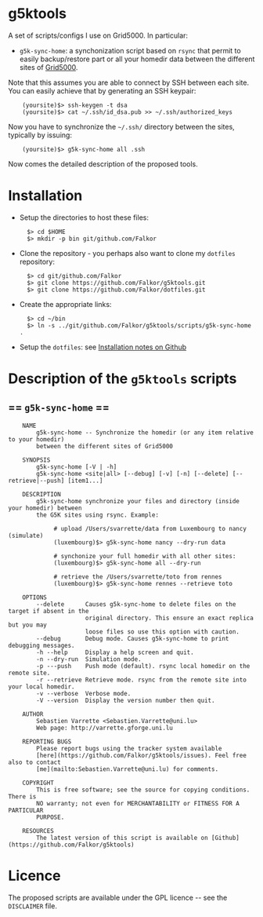 # g5ktools

A set of scripts/configs I use on Grid5000. 
In particular: 

* `g5k-sync-home`: a synchonization script based on `rsync` that permit to easily
  backup/restore part or all your homedir data between the different sites of
  [Grid5000](http//www.grid5000.fr). 

 Note that this assumes you are able to connect by SSH between each site. You can easily achieve that by generating an SSH keypair:

 		(yoursite)$> ssh-keygen -t dsa
		(yoursite)$> cat ~/.ssh/id_dsa.pub >> ~/.ssh/authorized_keys

 Now you have to synchronize the `~/.ssh/` directory between the sites, typically by issuing:

		(yoursite)$> g5k-sync-home all .ssh

Now comes the detailed description of the proposed tools.

# Installation

* Setup the directories to host these files: 

		$> cd $HOME
		$> mkdir -p bin git/github.com/Falkor 
		
* Clone the repository - you perhaps also want to clone my `dotfiles` repository:

		$> cd git/github.com/Falkor
		$> git clone https://github.com/Falkor/g5ktools.git
		$> git clone https://github.com/Falkor/dotfiles.git

* Create the appropriate links:

		$> cd ~/bin
		$> ln -s ../git/github.com/Falkor/g5ktools/scripts/g5k-sync-home .

* Setup the `dotfiles`: see [Installation notes on Github](https://github.com/Falkor/dotfiles)

# Description of the `g5ktools` scripts

## == `g5k-sync-home` ==


		NAME
		    g5k-sync-home -- Synchronize the homedir (or any item relative to your homedir)
		    between the different sites of Grid5000
		
		SYNOPSIS
		    g5k-sync-home [-V | -h]
		    g5k-sync-home <site|all> [--debug] [-v] [-n] [--delete] [--retrieve|--push] [item1...]
		
		DESCRIPTION
		    g5k-sync-home synchronize your files and directory (inside your homedir) between
		    the G5K sites using rsync. Example: 
		
		         # upload /Users/svarrette/data from Luxembourg to nancy (simulate)
		         (luxembourg)$> g5k-sync-home nancy --dry-run data
		
		         # synchonize your full homedir with all other sites:
		         (luxembourg)$> g5k-sync-home all --dry-run
		
		         # retrieve the /Users/svarrette/toto from rennes
		         (luxembourg)$> g5k-sync-home rennes --retrieve toto
		
		OPTIONS
		    --delete      Causes g5k-sync-home to delete files on the target if absent in the
		                  original directory. This ensure an exact replica but you may
		                  loose files so use this option with caution.
		    --debug       Debug mode. Causes g5k-sync-home to print debugging messages.
		    -h --help     Display a help screen and quit.
		    -n --dry-run  Simulation mode.
		    -p ---push    Push mode (default). rsync local homedir on the remote site.
		    -r --retrieve Retrieve mode. rsync from the remote site into your local homedir.
		    -v --verbose  Verbose mode.
		    -V --version  Display the version number then quit.
		
		AUTHOR
		    Sebastien Varrette <Sebastien.Varrette@uni.lu>
		    Web page: http://varrette.gforge.uni.lu
		
		REPORTING BUGS
		    Please report bugs using the tracker system available
		    [here](https://github.com/Falkor/g5ktools/issues). Feel free also to contact
		    [me](mailto:Sebastien.Varrette@uni.lu) for comments. 
		
		COPYRIGHT
		    This is free software; see the source for copying conditions.  There is
		    NO warranty; not even for MERCHANTABILITY or FITNESS FOR A PARTICULAR
		    PURPOSE.

		RESOURCES
		    The latest version of this script is available on [Github](https://github.com/Falkor/g5ktools)	

# Licence

The proposed scripts are available under the GPL licence -- see the `DISCLAIMER` file. 